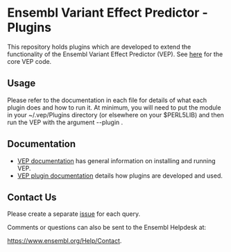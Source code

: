 # Ensembl Variant Effect Predictor - Plugins

This repository holds plugins which are developed to extend the functionality of the Ensembl Variant Effect Predictor (VEP). See [here](https://github.com/Ensembl/ensembl-vep/blob/master/README.md) for the core VEP code.

## Usage
Please refer to the documentation in each file for details of what each plugin does and how to run it. At minimum, you will need to put the module in your
~/.vep/Plugins directory (or elsewhere on your $PERL5LIB) and then run the VEP with the argument --plugin <module name>.

## Documentation
* [VEP documentation](https://www.ensembl.org/info/docs/tools/vep/index.html) has general information on installing and running VEP.
* [VEP plugin documentation](https://www.ensembl.org/info/docs/tools/vep/script/vep_plugins.html) details how plugins are developed and used.


## Contact Us
Please create a separate [issue](https://github.com/Ensembl/VEP_plugins/issues) for each query.

Comments or questions can also be sent to the Ensembl Helpdesk at:

<https://www.ensembl.org/Help/Contact>.
